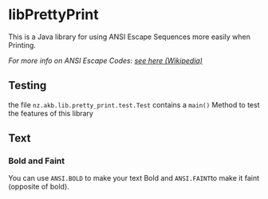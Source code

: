 # libPrettyPrint

This is a Java library for using ANSI Escape Sequences more easily when Printing.

*For more info on ANSI Escape Codes: [see here (Wikipedia)](https://en.wikipedia.org/wiki/ANSI_escape_code)*

## Testing

the file ```nz.akb.lib.pretty_print.test.Test``` contains a ```main()``` Method to test the features of this library

## Text 

### Bold and Faint

You can use ```ANSI.BOLD``` to make your text Bold and ```ANSI.FAINT```to make it faint (opposite of bold). 


